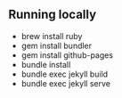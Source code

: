 Running locally
----
* brew install ruby
* gem install bundler
* gem install github-pages
* bundle install
* bundle exec jekyll build
* bundle exec jekyll serve
